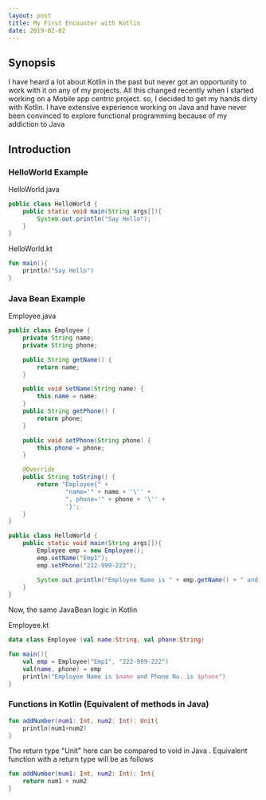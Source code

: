 ```yaml
---
layout: post
title: My First Encounter with Kotlin
date: 2019-02-02
---
```


## Synopsis
I have heard a lot about Kotlin in the past but never got an opportunity to work with it on any of my projects. All this changed recently when I started working on a Mobile app centric project. so, I decided to get my hands dirty with Kotlin. I have extensive experience working on Java and have never been convinced to explore functional programming because of my addiction to Java

## Introduction
### HelloWorld Example

HelloWorld.java
``` java
public class HelloWorld {
    public static void main(String args[]){
        System.out.println("Say Hello");
    }
}
```
HelloWorld.kt
``` kotlin
fun main(){
    println("Say Hello")
}
```
### Java Bean Example
Employee.java
``` java
public class Employee {
    private String name;
    private String phone;

    public String getName() {
        return name;
    }

    public void setName(String name) {
        this.name = name;
    }
    public String getPhone() {
        return phone;
    }

    public void setPhone(String phone) {
        this.phone = phone;
    }

    @Override
    public String toString() {
        return "Employee{" +
                "name='" + name + '\'' +
                ", phone='" + phone + '\'' +
                '}';
    }
}
```
``` java
public class HelloWorld {
    public static void main(String args[]){
        Employee emp = new Employee();
        emp.setName("Emp1");
        emp.setPhone("222-999-222");

        System.out.println("Employee Name is " + emp.getName() + " and Phone No. is " + emp.getPhone());
    }
}
```
Now, the same JavaBean logic in Kotlin

Employee.kt
``` kotlin
data class Employee (val name:String, val phone:String)
```
``` kotlin
fun main(){
    val emp = Employee("Emp1", "222-999-222")
    val(name, phone) = emp
    println("Employee Name is $name and Phone No. is $phone")
}
```

### Functions in Kotlin (Equivalent of methods in Java)
``` kotlin
fun addNumber(num1: Int, num2: Int): Unit{
    println(num1+num2)
}
```
The return type "Unit" here can be compared to void in Java
. Equivalent function with a return type will be as follows
``` kotlin
fun addNumber(num1: Int, num2: Int): Int{
    return num1 + num2
}
```
